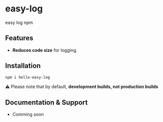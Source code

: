 # easy-log
easy log npm 


## Features

* **Reduces code size** for logging.

## Installation

```bash 
npm i hello-easy-log
```

:warning: Please note that by default, **development builds, not production builds**

## Documentation & Support

- Comming soon
